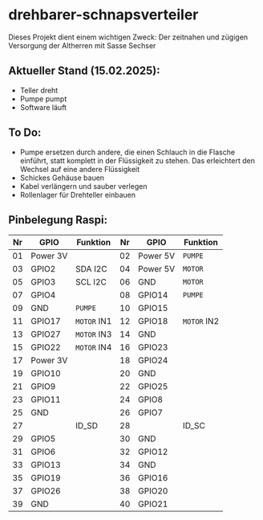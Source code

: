 # drehbarer-schnapsverteiler
Dieses Projekt dient einem wichtigen Zweck: Der zeitnahen und zügigen Versorgung der Altherren mit Sasse Sechser

## Aktueller Stand (15.02.2025):
- Teller dreht
- Pumpe pumpt
- Software läuft

## To Do:
- Pumpe ersetzen durch andere, die einen Schlauch in die Flasche einführt, statt komplett in der Flüssigkeit zu stehen. Das erleichtert den Wechsel auf eine andere Flüssigkeit
- Schickes Gehäuse bauen
- Kabel verlängern und sauber verlegen
- Rollenlager für Drehteller einbauen

## Pinbelegung Raspi:
Nr|GPIO|Funktion|Nr|GPIO|Funktion
|-----|-----|-----|-----|-----|-----|
|01|Power 3V||02|Power 5V|`PUMPE`|
|03|GPIO2|SDA I2C|04|Power 5V|`MOTOR`|
|05|GPIO3|SCL I2C|06|GND|`MOTOR`|
|07|GPIO4||08|GPIO14|`PUMPE`|
|09|GND|`PUMPE`|10|GPIO15||
|11|GPIO17|`MOTOR` IN1|12|GPIO18|`MOTOR` IN2|
|13|GPIO27|`MOTOR` IN3|14|GND||
|15|GPIO22|`MOTOR` IN4|16|GPIO23||
|17|Power 3V||18|GPIO24||
|19|GPIO10||20|GND||
|21|GPIO9||22|GPIO25||
|23|GPIO11||24|GPIO8||
|25|GND||26|GPIO7||
|27||ID_SD|28||ID_SC|
|29|GPIO5||30|GND||
|31|GPIO6||32|GPIO12||
|33|GPIO13||34|GND||
|35|GPIO19||36|GPIO16||
|37|GPIO26||38|GPIO20||
|39|GND||40|GPIO21||

